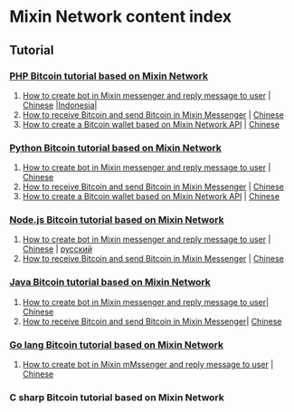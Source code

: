 # Mixin Network content index

## Tutorial
### [PHP Bitcoin tutorial based on Mixin Network](https://github.com/wenewzhang/mixin_labs-php-bot)
1. [How to create bot in Mixin messenger and reply message to user](https://github.com/wenewzhang/mixin_labs-php-bot) | [Chinese](https://github.com/wenewzhang/mixin_labs-php-bot/blob/master/README-zhchs.md) |[Indonesia](https://github.com/wenewzhang/mixin_labs-php-bot/blob/master/Indonesian/README_Indonesian.md)|
2. [How to receive Bitcoin and send Bitcoin in Mixin Messenger](https://github.com/wenewzhang/mixin_labs-php-bot/blob/master/README2.md) | [Chinese](https://github.com/wenewzhang/mixin_labs-php-bot/blob/master/README2-zhchs.md)
3. [How to create a Bitcoin wallet based on Mixin Network API](https://github.com/wenewzhang/mixin_labs-php-bot/blob/master/README3.md) | [Chinese](https://github.com/wenewzhang/mixin_labs-php-bot/blob/master/README3-zhchs.md)

### [Python Bitcoin tutorial based on Mixin Network](https://github.com/wenewzhang/mixin_labs-python-bot)
1. [How to create bot in Mixin messenger and reply message to user]() | [Chinese](https://github.com/wenewzhang/mixin_labs-python-bot/blob/master/README-zhchs.md)
2. [How to receive Bitcoin and send Bitcoin in Mixin Messenger](https://github.com/wenewzhang/mixin_labs-python-bot/blob/master/README2.md)  | [Chinese](https://github.com/wenewzhang/mixin_labs-python-bot/blob/master/README2-zhchs.md)
3. [How to create a Bitcoin wallet based on Mixin Network API](https://github.com/wenewzhang/mixin_labs-python-bot/blob/master/README3.md) | [Chinese](https://github.com/wenewzhang/mixin_labs-python-bot/blob/master/README3-zhchs.md)

### [Node.js Bitcoin tutorial based on Mixin Network](https://github.com/wenewzhang/mixin_network-nodejs-bot2)
1. [How to create bot in Mixin messenger and reply message to user](https://github.com/wenewzhang/mixin_network-nodejs-bot2#create-bot-and-receive-message-from-user) | [Chinese](https://github.com/wenewzhang/mixin_network-nodejs-bot2/blob/master/README-zhchs.md) | [русский](https://github.com/bartov-e/mixin_network-nodejs-bot2/blob/bartov-e-RU-version/README.md)
2. [How to receive Bitcoin and send Bitcoin in Mixin Messenger](https://github.com/wenewzhang/mixin_network-nodejs-bot2/blob/master/README2.md) | [Chinese](https://github.com/wenewzhang/mixin_network-nodejs-bot2/blob/master/README2-zhchs.md)

### [Java Bitcoin tutorial based on Mixin Network](https://github.com/wenewzhang/mixin_labs-java-bot)
1. [How to create bot in Mixin messenger and reply message to user](https://github.com/wenewzhang/mixin_labs-java-bot)| [Chinese](https://github.com/wenewzhang/mixin_labs-java-bot/blob/master/README-zhchs.md)
2. [How to receive Bitcoin and send Bitcoin in Mixin Messenger](https://github.com/wenewzhang/mixin_labs-java-bot/blob/master/README2.md)| [Chinese](https://github.com/wenewzhang/mixin_labs-java-bot/blob/master/README2-zhchs.md)

### [Go lang Bitcoin tutorial based on Mixin Network](https://github.com/wenewzhang/mixin_labs-go-bot)
1. [How to create bot in Mixin mMssenger and reply message to user](https://github.com/wenewzhang/mixin_labs-go-bot/blob/master/README.md) | [Chinese](https://github.com/wenewzhang/mixin_labs-go-bot/blob/master/README-zhchs.md)

### C sharp Bitcoin tutorial based on Mixin Network
